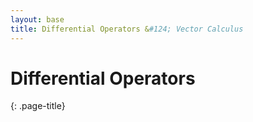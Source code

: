 ```yaml
---
layout: base
title: Differential Operators &#124; Vector Calculus
---
```


# Differential Operators
{: .page-title}

